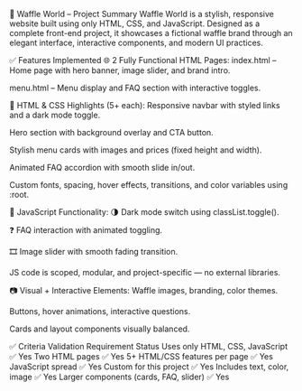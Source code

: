 🧇 Waffle World – Project Summary
Waffle World is a stylish, responsive website built using only HTML, CSS, and JavaScript. Designed as a complete front-end project, it showcases a fictional waffle brand through an elegant interface, interactive components, and modern UI practices.

✅ Features Implemented
🌐 2 Fully Functional HTML Pages:
index.html – Home page with hero banner, image slider, and brand intro.

menu.html – Menu display and FAQ section with interactive toggles.

🎨 HTML & CSS Highlights (5+ each):
Responsive navbar with styled links and a dark mode toggle.

Hero section with background overlay and CTA button.

Stylish menu cards with images and prices (fixed height and width).

Animated FAQ accordion with smooth slide in/out.

Custom fonts, spacing, hover effects, transitions, and color variables using :root.

🧠 JavaScript Functionality:
🌗 Dark mode switch using classList.toggle().

❓ FAQ interaction with animated toggling.

🎞️ Image slider with smooth fading transition.

JS code is scoped, modular, and project-specific — no external libraries.

📷 Visual + Interactive Elements:
Waffle images, branding, color themes.

Buttons, hover animations, interactive questions.

Cards and layout components visually balanced.

✅ Criteria Validation
Requirement Status
Uses only HTML, CSS, JavaScript ✅ Yes
Two HTML pages ✅ Yes
5+ HTML/CSS features per page ✅ Yes
JavaScript spread ✅ Yes
Custom for this project ✅ Yes
Includes text, color, image ✅ Yes
Larger components (cards, FAQ, slider) ✅ Yes
